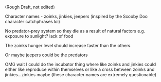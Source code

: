 (Rough Draft, not edited)

Character names - zoinks, jinkies, jeepers (inspired by the Scooby Doo character catchphrases lol)

No predator-prey system so they die as a result of natural factors e.g. exposure to sunlight? lack of food

The zoinks hunger level should increase faster than the others

Or maybe jeepers could be the predators

OMG wait I could do the incubator thing where like zoinks and jinkies could either like reproduce within themselves or like a cross between zoinks and jinkies...zinkies maybe (these character names are extremely questionable)
